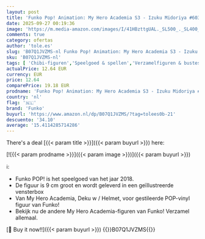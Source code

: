 ```yaml
---
layout: post
title: 'Funko Pop! Animation: My Hero Academia S3 - Izuku Midoriya #603 Vinyl Figure'
date: 2025-09-27 00:19:36
image: 'https://m.media-amazon.com/images/I/41HBzttgUAL._SL500_._SL400_.jpg'
comments: true
category: ofertas
author: 'tole.es'
slug: 'B07Q1JVZMS-nl Funko Pop! Animation: My Hero Academia S3 - Izuku Midoriya...'
sku: 'B07Q1JVZMS-nl'
tags: [ 'Chibi-figuren','Speelgoed & spellen','Verzamelfiguren & bustes','Verzamelspeelgoed','funko','🇳🇱', ]
actualPrice: 12.64 EUR
currency: EUR
price: 12.64
comparePrice: 19.18 EUR
prodname: 'Funko Pop! Animation: My Hero Academia S3 - Izuku Midoriya #603 Vinyl Figure'
country: 'nl'
flag: '🇳🇱'
brand: 'Funko'
buyurl: 'https://www.amazon.nl/dp/B07Q1JVZMS/?tag=tolees0b-21'
descuento: '34.10'
average: '15.4114285714286'
---
```


There's a deal [{{< param title >}}]({{< param buyurl >}})  here:

[![{{< param prodname >}}]({{< param image >}})]({{< param buyurl >}})

ℹ️:

- Funko POP! is het speelgoed van het jaar 2018.
- De figuur is 9 cm groot en wordt geleverd in een geïllustreerde vensterbox
- Van My Hero Academia, Deku w / Helmet, voor gestileerde POP-vinyl figuur van Funko!
- Bekijk nu de andere My Hero Academia-figuren van Funko! Verzamel allemaal.

[🛒 Buy it now!!]({{< param buyurl >}})
{{<world>}}B07Q1JVZMS{{</world>}}
